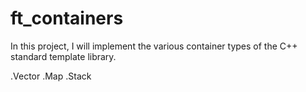 # ft_containers
In this project, I will implement the various container types of the C++ standard
template library.

.Vector
.Map
.Stack
